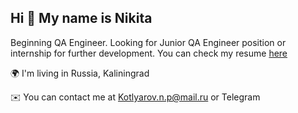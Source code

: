 ## Hi 👋 My name is Nikita

Beginning QA Engineer. Looking for Junior QA Engineer position or internship for further development. You can check my resume [here](https://cv.hexlet.io/ru/resumes/13725)

🌍 I'm living in Russia, Kaliningrad 

✉️ You can contact me at Kotlyarov.n.p@mail.ru or Telegram
